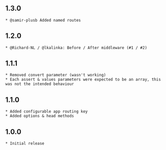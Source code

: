 ## 1.3.0
    * @samir-plusb Added named routes

## 1.2.0
    * @Richard-NL / @lkalinka: Before / After middleware (#1 / #2)

## 1.1.1
    * Removed convert parameter (wasn't working)
    * Each assert & values parameters were expected to be an array, this was not the intended behaviour

## 1.1.0
    * Added configurable app routing key
    * Added options & head methods

## 1.0.0
    * Initial release